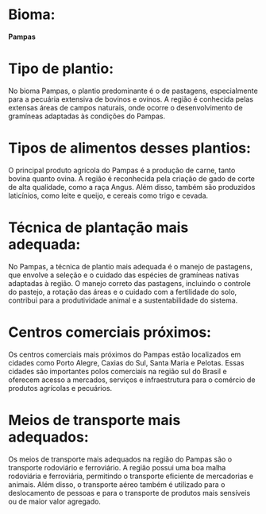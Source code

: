 # Bioma:
**Pampas** 

# Tipo de plantio:
 No bioma Pampas, o plantio predominante é o de pastagens, especialmente para a pecuária extensiva de bovinos e ovinos. A região é conhecida pelas extensas áreas de campos naturais, onde ocorre o desenvolvimento de gramíneas adaptadas às condições do Pampas. 

# Tipos de alimentos desses plantios:
 O principal produto agrícola do Pampas é a produção de carne, tanto bovina quanto ovina. A região é reconhecida pela criação de gado de corte de alta qualidade, como a raça Angus. Além disso, também são produzidos laticínios, como leite e queijo, e cereais como trigo e cevada. 

# Técnica de plantação mais adequada:
 No Pampas, a técnica de plantio mais adequada é o manejo de pastagens, que envolve a seleção e o cuidado das espécies de gramíneas nativas adaptadas à região. O manejo correto das pastagens, incluindo o controle do pastejo, a rotação das áreas e o cuidado com a fertilidade do solo, contribui para a produtividade animal e a sustentabilidade do sistema. 

# Centros comerciais próximos:
 Os centros comerciais mais próximos do Pampas estão localizados em cidades como Porto Alegre, Caxias do Sul, Santa Maria e Pelotas. Essas cidades são importantes polos comerciais na região sul do Brasil e oferecem acesso a mercados, serviços e infraestrutura para o comércio de produtos agrícolas e pecuários. 

# Meios de transporte mais adequados:
 Os meios de transporte mais adequados na região do Pampas são o transporte rodoviário e ferroviário. A região possui uma boa malha rodoviária e ferroviária, permitindo o transporte eficiente de mercadorias e animais. Além disso, o transporte aéreo também é utilizado para o deslocamento de pessoas e para o transporte de produtos mais sensíveis ou de maior valor agregado.

